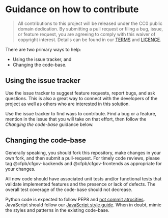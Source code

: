 # Guidance on how to contribute

> All contributions to this project will be released under the CC0 public domain
> dedication. By submitting a pull request or filing a bug, issue, or 
> feature request, you are agreeing to comply with this waiver of copyright interest.
> Details can be found in our [TERMS](TERMS.md) and [LICENCE](LICENSE).


There are two primary ways to help: 
 - Using the issue tracker, and 
 - Changing the code-base.


## Using the issue tracker

Use the issue tracker to suggest feature requests, report bugs, and ask questions. 
This is also a great way to connect with the developers of the project as well
as others who are interested in this solution.  

Use the issue tracker to find ways to contribute. Find a bug or a feature, mention in
the issue that you will take on that effort, then follow the _Changing the code-base_ 
guidance below.


## Changing the code-base

Generally speaking, you should fork this repository, make changes in your
own fork, and then submit a pull-request. For timely code reviews,
please tag @cfpb/cfgov-backends and @cfpb/cfgov-frontends as appropriate
for your changes.

All new code should have associated unit tests and/or functional tests that 
validate implemented features and the presence or lack of defects. The
overall test coverage of the code-base should not decrease.

Python code is expected to follow PEP8 and 
[not commit atrocities](https://www.youtube.com/watch?v=wf-BqAjZb8M). 
JavaScript should follow our 
[JavaScript style guide](https://github.com/cfpb/front-end/blob/master/javascript.md). 
When in doubt, mimic the styles and patterns in the existing code-base.

